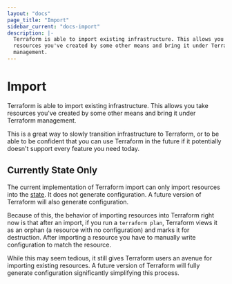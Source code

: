 ```yaml
---
layout: "docs"
page_title: "Import"
sidebar_current: "docs-import"
description: |-
  Terraform is able to import existing infrastructure. This allows you take
  resources you've created by some other means and bring it under Terraform
  management.
---
```


# Import

Terraform is able to import existing infrastructure. This allows you take
resources you've created by some other means and bring it under Terraform
management.

This is a great way to slowly transition infrastructure to Terraform, or
to be able to be confident that you can use Terraform in the future if it
potentially doesn't support every feature you need today.

## Currently State Only

The current implementation of Terraform import can only import resources
into the [state](docs/state). It does not generate configuration. A future
version of Terraform will also generate configuration.

Because of this, the behavior of importing resources into Terraform right now
is that after an import, if you run a `terraform plan`, Terraform views it
as an orphan (a resource with no configuration) and marks it for destruction.
After importing a resource you have to manually write configuration to match
the resource.

While this may seem tedious, it still gives Terraform users an avenue for
importing existing resources. A future version of Terraform will fully generate
configuration significantly simplifying this process.

